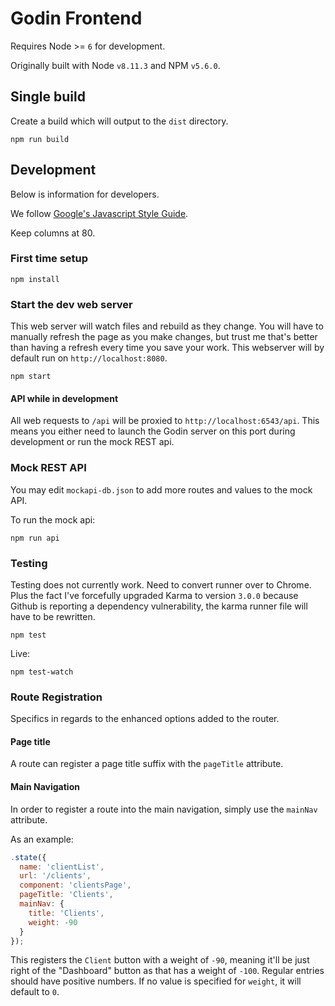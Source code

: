 # Godin Frontend

Requires Node >= `6` for development.

Originally built with Node `v8.11.3` and NPM `v5.6.0`.

## Single build
Create a build which will output to the `dist` directory.
```
npm run build
```

## Development
Below is information for developers.

We follow [Google's Javascript Style Guide](https://google.github.io/styleguide/jsguide.html).

Keep columns at 80.

### First time setup
```
npm install
```

### Start the dev web server
This web server will watch files and rebuild as they change.
You will have to manually refresh the page as you make changes, but
trust me that's better than having a refresh every time you save your work.
This webserver will by default run on `http://localhost:8080`.
```
npm start
```

#### API while in development
All web requests to `/api` will be proxied to `http://localhost:6543/api`.
This means you either need to launch the Godin server on this port during
development or run the mock REST api.

### Mock REST API
You may edit `mockapi-db.json` to add more routes and values to the mock API.

To run the mock api:
```
npm run api
```

### Testing
Testing does not currently work. Need to convert runner over to Chrome.
Plus the fact I've forcefully upgraded Karma to version `3.0.0` because Github
is reporting a dependency vulnerability, the karma runner file will have to be
rewritten.

```
npm test
```

Live:
```
npm test-watch
```

### Route Registration
Specifics in regards to the enhanced options added to the router.

#### Page title
A route can register a page title suffix with the `pageTitle` attribute.

#### Main Navigation
In order to register a route into the main navigation, simply use the `mainNav` attribute.

As an example:

```js
.state({
  name: 'clientList',
  url: '/clients',
  component: 'clientsPage',
  pageTitle: 'Clients',
  mainNav: {
    title: 'Clients',
    weight: -90
  }
});
```

This registers the `Client` button with a weight of `-90`, meaning it'll be
just right of the "Dashboard" button as that has a weight of `-100`. Regular
entries should have positive numbers. If no value is specified for `weight`, it
will default to `0`.
